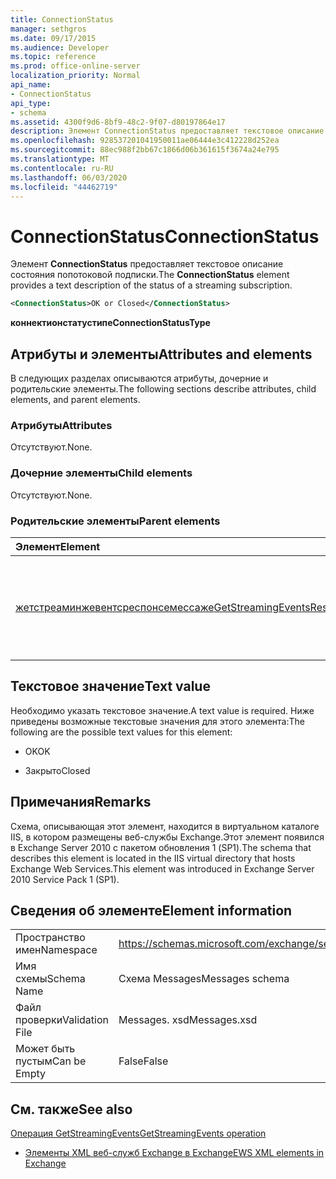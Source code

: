 ```yaml
---
title: ConnectionStatus
manager: sethgros
ms.date: 09/17/2015
ms.audience: Developer
ms.topic: reference
ms.prod: office-online-server
localization_priority: Normal
api_name:
- ConnectionStatus
api_type:
- schema
ms.assetid: 4300f9d6-8bf9-48c2-9f07-d80197864e17
description: Элемент ConnectionStatus предоставляет текстовое описание состояния попотоковой подписки.
ms.openlocfilehash: 928537201041950011ae06444e3c412228d252ea
ms.sourcegitcommit: 88ec988f2bb67c1866d06b361615f3674a24e795
ms.translationtype: MT
ms.contentlocale: ru-RU
ms.lasthandoff: 06/03/2020
ms.locfileid: "44462719"
---
```

# <a name="connectionstatus"></a><span data-ttu-id="38f09-103">ConnectionStatus</span><span class="sxs-lookup"><span data-stu-id="38f09-103">ConnectionStatus</span></span>

<span data-ttu-id="38f09-104">Элемент **ConnectionStatus** предоставляет текстовое описание состояния попотоковой подписки.</span><span class="sxs-lookup"><span data-stu-id="38f09-104">The **ConnectionStatus** element provides a text description of the status of a streaming subscription.</span></span> 
  
```xml
<ConnectionStatus>OK or Closed</ConnectionStatus>
```

 <span data-ttu-id="38f09-105">**коннектионстатустипе**</span><span class="sxs-lookup"><span data-stu-id="38f09-105">**ConnectionStatusType**</span></span>
## <a name="attributes-and-elements"></a><span data-ttu-id="38f09-106">Атрибуты и элементы</span><span class="sxs-lookup"><span data-stu-id="38f09-106">Attributes and elements</span></span>

<span data-ttu-id="38f09-107">В следующих разделах описываются атрибуты, дочерние и родительские элементы.</span><span class="sxs-lookup"><span data-stu-id="38f09-107">The following sections describe attributes, child elements, and parent elements.</span></span>
  
### <a name="attributes"></a><span data-ttu-id="38f09-108">Атрибуты</span><span class="sxs-lookup"><span data-stu-id="38f09-108">Attributes</span></span>

<span data-ttu-id="38f09-109">Отсутствуют.</span><span class="sxs-lookup"><span data-stu-id="38f09-109">None.</span></span>
  
### <a name="child-elements"></a><span data-ttu-id="38f09-110">Дочерние элементы</span><span class="sxs-lookup"><span data-stu-id="38f09-110">Child elements</span></span>

<span data-ttu-id="38f09-111">Отсутствуют.</span><span class="sxs-lookup"><span data-stu-id="38f09-111">None.</span></span>
  
### <a name="parent-elements"></a><span data-ttu-id="38f09-112">Родительские элементы</span><span class="sxs-lookup"><span data-stu-id="38f09-112">Parent elements</span></span>

|<span data-ttu-id="38f09-113">**Элемент**</span><span class="sxs-lookup"><span data-stu-id="38f09-113">**Element**</span></span>|<span data-ttu-id="38f09-114">**Описание**</span><span class="sxs-lookup"><span data-stu-id="38f09-114">**Description**</span></span>|
|:-----|:-----|
|[<span data-ttu-id="38f09-115">жетстреаминжевентсреспонсемессаже</span><span class="sxs-lookup"><span data-stu-id="38f09-115">GetStreamingEventsResponseMessage</span></span>](getstreamingeventsresponsemessage.md) <br/> |<span data-ttu-id="38f09-116">Содержит состояние и результат одного запроса [операции GetStreamingEvents](getstreamingevents-operation.md) .</span><span class="sxs-lookup"><span data-stu-id="38f09-116">Contains the status and result of a single [GetStreamingEvents operation](getstreamingevents-operation.md) request.</span></span>  <br/> |
   
## <a name="text-value"></a><span data-ttu-id="38f09-117">Текстовое значение</span><span class="sxs-lookup"><span data-stu-id="38f09-117">Text value</span></span>

<span data-ttu-id="38f09-118">Необходимо указать текстовое значение.</span><span class="sxs-lookup"><span data-stu-id="38f09-118">A text value is required.</span></span> <span data-ttu-id="38f09-119">Ниже приведены возможные текстовые значения для этого элемента:</span><span class="sxs-lookup"><span data-stu-id="38f09-119">The following are the possible text values for this element:</span></span>
  
- <span data-ttu-id="38f09-120">OK</span><span class="sxs-lookup"><span data-stu-id="38f09-120">OK</span></span>
    
- <span data-ttu-id="38f09-121">Закрыто</span><span class="sxs-lookup"><span data-stu-id="38f09-121">Closed</span></span>
    
## <a name="remarks"></a><span data-ttu-id="38f09-122">Примечания</span><span class="sxs-lookup"><span data-stu-id="38f09-122">Remarks</span></span>

<span data-ttu-id="38f09-123">Схема, описывающая этот элемент, находится в виртуальном каталоге IIS, в котором размещены веб-службы Exchange.Этот элемент появился в Exchange Server 2010 с пакетом обновления 1 (SP1).</span><span class="sxs-lookup"><span data-stu-id="38f09-123">The schema that describes this element is located in the IIS virtual directory that hosts Exchange Web Services.This element was introduced in Exchange Server 2010 Service Pack 1 (SP1).</span></span>
  
## <a name="element-information"></a><span data-ttu-id="38f09-124">Сведения об элементе</span><span class="sxs-lookup"><span data-stu-id="38f09-124">Element information</span></span>

|||
|:-----|:-----|
|<span data-ttu-id="38f09-125">Пространство имен</span><span class="sxs-lookup"><span data-stu-id="38f09-125">Namespace</span></span>  <br/> |https://schemas.microsoft.com/exchange/services/2006/messages  <br/> |
|<span data-ttu-id="38f09-126">Имя схемы</span><span class="sxs-lookup"><span data-stu-id="38f09-126">Schema Name</span></span>  <br/> |<span data-ttu-id="38f09-127">Схема Messages</span><span class="sxs-lookup"><span data-stu-id="38f09-127">Messages schema</span></span>  <br/> |
|<span data-ttu-id="38f09-128">Файл проверки</span><span class="sxs-lookup"><span data-stu-id="38f09-128">Validation File</span></span>  <br/> |<span data-ttu-id="38f09-129">Messages. xsd</span><span class="sxs-lookup"><span data-stu-id="38f09-129">Messages.xsd</span></span>  <br/> |
|<span data-ttu-id="38f09-130">Может быть пустым</span><span class="sxs-lookup"><span data-stu-id="38f09-130">Can be Empty</span></span>  <br/> |<span data-ttu-id="38f09-131">False</span><span class="sxs-lookup"><span data-stu-id="38f09-131">False</span></span>  <br/> |
   
## <a name="see-also"></a><span data-ttu-id="38f09-132">См. также</span><span class="sxs-lookup"><span data-stu-id="38f09-132">See also</span></span>



[<span data-ttu-id="38f09-133">Операция GetStreamingEvents</span><span class="sxs-lookup"><span data-stu-id="38f09-133">GetStreamingEvents operation</span></span>](getstreamingevents-operation.md)


- [<span data-ttu-id="38f09-134">Элементы XML веб-служб Exchange в Exchange</span><span class="sxs-lookup"><span data-stu-id="38f09-134">EWS XML elements in Exchange</span></span>](ews-xml-elements-in-exchange.md)

